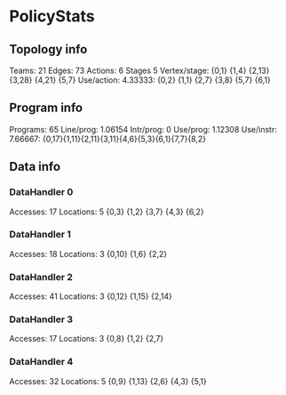 # PolicyStats
## Topology info
Teams:		21
Edges:		73
Actions:	6
Stages		5
Vertex/stage:	{0,1} {1,4} {2,13} {3,28} {4,21} {5,7} 
Use/action:	4.33333: {0,2} {1,1} {2,7} {3,8} {5,7} {6,1} 

## Program info
Programs:	65
Line/prog:	1.06154
Intr/prog:	0
Use/prog:	1.12308
Use/instr:	7.66667: {0,17}{1,11}{2,11}{3,11}{4,6}{5,3}{6,1}{7,7}{8,2}

## Data info

### DataHandler 0
Accesses:	17
Locations:	5
{0,3} {1,2} {3,7} {4,3} {6,2} 

### DataHandler 1
Accesses:	18
Locations:	3
{0,10} {1,6} {2,2} 

### DataHandler 2
Accesses:	41
Locations:	3
{0,12} {1,15} {2,14} 

### DataHandler 3
Accesses:	17
Locations:	3
{0,8} {1,2} {2,7} 

### DataHandler 4
Accesses:	32
Locations:	5
{0,9} {1,13} {2,6} {4,3} {5,1} 